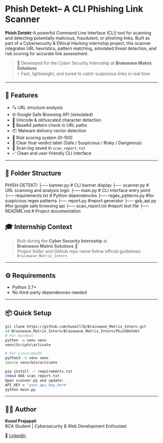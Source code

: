 # Phish Detekt– A CLI Phishing Link Scanner

**Phish Detekt**-A powerful Command Line Interface (CLI) tool for scanning and detecting potentially malicious, fraudulent, or phishing links. Built as part of a Cybersecurity & Ethical Hacking internship project, this scanner integrates URL heuristics, pattern matching, simulated threat detection, and risk scoring for accurate link assessment.

> 🧠 Developed for the Cyber Security Internship at **Brainwave Matrix Solutions**  
> ⚡ Fast, lightweight, and tuned to catch suspicious links in real time

---

## 🚀 Features

- 🔍 URL structure analysis
- 🌐 Google Safe Browsing API (simulated)
- 🔡 Unicode & obfuscated character detection
- 🧬 Base64 pattern check in URL paths
- 📦 Malware delivery vector detection
- 🔢 Risk scoring system (0–100)
- 🧾 Clear final verdict label (Safe / Suspicious / Risky / Dangerous)
- 📝 Scan log saved in `scan_report.txt`
- ✅ Clean and user-friendly CLI interface

---
## 📂 Folder Structure

PHISH-DETEKT/
├── banner.py # CLI banner display
├── scanner.py # URL scanning and analysis logic
├── main.py # CLI interface entry point
├── requirements.txt # Python dependencies
├── regex_patterns.py #for suspicious regex patterns
├── report.py #report generator
├── gsb_api.py #for google safe browsing api
├── scan_report.txt #report text file
├── README.md # Project documentation

## 🎓 Internship Context

> Built during the **Cyber Security Internship** at  
> **Brainwave Matrix Solutions** 🧠  
> Project folder and GitHub repo name follow official guidelines:  
> `Brainwave_Matrix_Intern`

---

## ⚙️ Requirements

- Python 3.7+
- No third-party dependencies needed

---

##  📦 Quick Setup

```bash
git clone https://github.com/kunalll0/Brainwave_Matrix_Intern.git
cd Brainwave_Matrix_Intern/Brainwave_Matrix_Intern/PhishDetekt
# For Windows
python -m venv venv
venv\Scripts\activate

# For Linux/macOS
python3 -m venv venv
source venv/bin/activate

pip install -r requirements.txt
chmod 666 scan_report.txt
Open scanner.py and update:
API_KEY = "your_api_key_here"
python main.py

```

---
## 👨‍💻 Author

**Kunal Prajapati**  
BCA Student | Cybersecurity & Web Development Enthusiast  

🔗 [LinkedIn](https://www.linkedin.com/in/kunall0/)